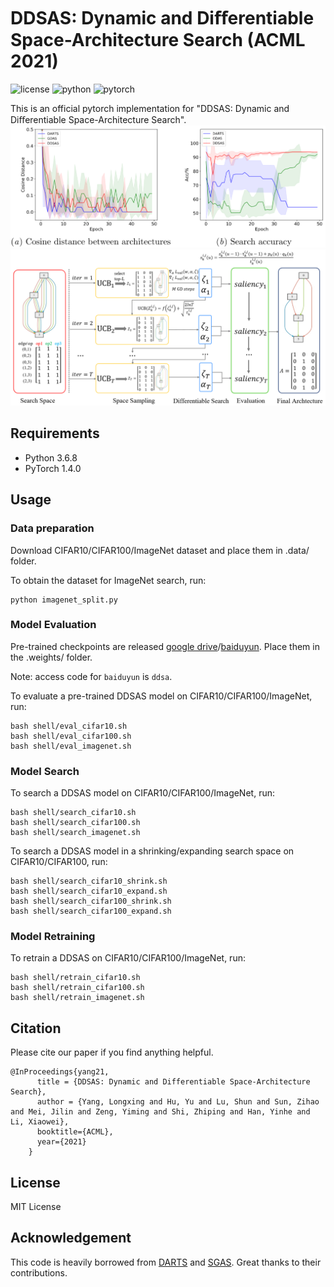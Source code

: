 # DDSAS: Dynamic and Diﬀerentiable Space-Architecture Search (ACML 2021)
![license](https://img.shields.io/badge/License-MIT-brightgreen)
![python](https://img.shields.io/badge/Python-3.6-blue)
![pytorch](https://img.shields.io/badge/PyTorch-1.4-orange)

This is an official pytorch implementation for "DDSAS: Dynamic and Diﬀerentiable Space-Architecture Search". 
![DDSAS-figure1](figure/figure1.png)
![DDSAS-figure2](figure/figure2.png)

## Requirements
* Python 3.6.8
* PyTorch 1.4.0


## Usage

### Data preparation
Download CIFAR10/CIFAR100/ImageNet dataset and place them in .data/ folder.

To obtain the dataset for ImageNet search, run: 
```shell
python imagenet_split.py
```

### Model Evaluation
Pre-trained checkpoints are released [google drive](https://drive.google.com/drive/folders/1LitqqhaZC69Qzc60pBzqkY__zdjNOFQC?usp=sharing)/[baiduyun](https://pan.baidu.com/s/1qfsOOpTEY29e1W43ckLwfA). Place them in the .weights/ folder.

Note: access code for `baiduyun` is `ddsa`.


To evaluate a pre-trained DDSAS model on CIFAR10/CIFAR100/ImageNet, run:
```shell
bash shell/eval_cifar10.sh
bash shell/eval_cifar100.sh
bash shell/eval_imagenet.sh
```


### Model Search
To search a DDSAS model on CIFAR10/CIFAR100/ImageNet, run:
```shell
bash shell/search_cifar10.sh
bash shell/search_cifar100.sh
bash shell/search_imagenet.sh
```

To search a DDSAS model in a shrinking/expanding search space on CIFAR10/CIFAR100, run:
```shell
bash shell/search_cifar10_shrink.sh
bash shell/search_cifar10_expand.sh
bash shell/search_cifar100_shrink.sh
bash shell/search_cifar100_expand.sh
```

### Model Retraining
To retrain a DDSAS on CIFAR10/CIFAR100/ImageNet, run:
```shell
bash shell/retrain_cifar10.sh
bash shell/retrain_cifar100.sh
bash shell/retrain_imagenet.sh
```

## Citation
Please cite our paper if you find anything helpful.
```
@InProceedings{yang21,
      title = {DDSAS: Dynamic and Differentiable Space-Architecture Search},
      author = {Yang, Longxing and Hu, Yu and Lu, Shun and Sun, Zihao and Mei, Jilin and Zeng, Yiming and Shi, Zhiping and Han, Yinhe and Li, Xiaowei},
      booktitle={ACML},
      year={2021}
    }
```


## License
MIT License

## Acknowledgement
This code is heavily borrowed from [DARTS](https://github.com/quark0/darts) and [SGAS](https://github.com/lightaime/sgas). Great thanks to their contributions.
